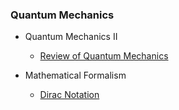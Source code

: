 ### Quantum Mechanics

- Quantum Mechanics II
  - [Review of Quantum Mechanics](notes/qm_ii/qm_review.md)
    

- Mathematical Formalism
  - [Dirac Notation](notes/dirac_notation.md)


